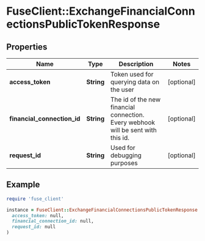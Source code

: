 # FuseClient::ExchangeFinancialConnectionsPublicTokenResponse

## Properties

| Name | Type | Description | Notes |
| ---- | ---- | ----------- | ----- |
| **access_token** | **String** | Token used for querying data on the user | [optional] |
| **financial_connection_id** | **String** | The id of the new financial connection. Every webhook will be sent with this id. | [optional] |
| **request_id** | **String** | Used for debugging purposes | [optional] |

## Example

```ruby
require 'fuse_client'

instance = FuseClient::ExchangeFinancialConnectionsPublicTokenResponse.new(
  access_token: null,
  financial_connection_id: null,
  request_id: null
)
```

